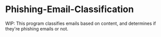 # Phishing-Email-Classification
WIP: This program classifies emails based on content, and determines if they're phishing emails or not.
